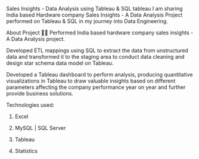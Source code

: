 Sales Insights - Data Analysis using Tableau & SQL tableau
I am sharing India based Hardware company Sales Insights - A Data Analysis Project performed on Tableau & SQL in my journey into Data Engineering.

About Project 👨‍💻
Performed India based hardware company sales insights - A Data Analysis project.

Developed ETL mappings using SQL to extract the data from unstructured data and transformed it to the staging area to conduct data cleaning and design star schema data model on Tableau.

Developed a Tableau dashboard to perform analysis, producing quantitative visualizations in Tableau to draw valuable insights based on different parameters affecting the company performance year on year and further provide business solutions.

Technologies used:
1. Excel

2. MySQL | SQL Server

3. Tableau 

4. Statistics
